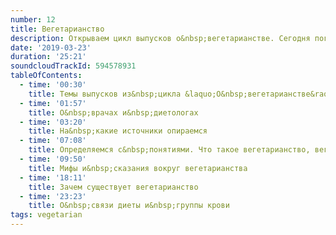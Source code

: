 ```yaml
---
number: 12
title: Вегетарианство
description: Открываем цикл выпусков о&nbsp;вегетарианстве. Сегодня поговорим о&nbsp;вегетарианстве в&nbsp;целом. Что за&nbsp;зверь и&nbsp;с&nbsp;чем его едят, типичные и&nbsp;вредные мифы.
date: '2019-03-23'
duration: '25:21'
soundcloudTrackId: 594578931
tableOfContents:
  - time: '00:30'
    title: Темы выпусков из&nbsp;цикла &laquo;О&nbsp;вегетарианстве&raquo;
  - time: '01:57'
    title: О&nbsp;врачах и&nbsp;диетологах
  - time: '03:20'
    title: На&nbsp;какие источники опираемся
  - time: '07:08'
    title: Определяемся с&nbsp;понятиями. Что такое вегетарианство, веганство, фрукторианство и&nbsp;сыроедение
  - time: '09:50'
    title: Мифы и&nbsp;сказания вокруг вегетарианства
  - time: '18:11'
    title: Зачем существует вегетарианство
  - time: '23:23'
    title: О&nbsp;связи диеты и&nbsp;группы крови
tags: vegetarian
---
```

